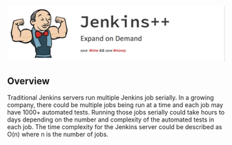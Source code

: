 ![Jenkins++](jenkins_pp.png)

## Overview
Traditional Jenkins servers run multiple Jenkins job serially. In a growing company, there could be multiple jobs being run at a time and each job may have 1000+ automated tests. Running those jobs serially could take hours to days depending on the number and complexity of the automated tests in each job. The time complexity for the Jenkins server could be described as O(n) where n is the number of jobs.
